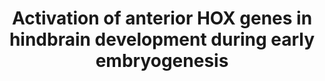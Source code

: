 ---
annotations:
- type: Pathway Ontology
  value: regulatory pathway
authors:
- ReactomeTeam
- Mkutmon
description: 'In mammals, anterior Hox genes may be defined as paralog groups 1 to
  4 (Natale et al. 2011), which are involved in development of the hindbrain through
  sequential expression in the rhombomeres, transient segments of the neural tube
  that form during development of the hindbrain (reviewed in Alexander et al. 2009,
  Soshnikova and Duboule 2009, Tumpel et al. 2009, Mallo et al. 2010, Andrey and Duboule
  2014). Hox gene activation during mammalian development has been most thoroughly
  studied in mouse embryos and the results have been extended to human development
  by in vitro experiments with human embryonal carcinoma cells and human embryonic
  stem cells.<br>Expression of a typical anterior Hox gene has an anterior boundary
  located at the junction between two rhombomeres and continues caudally to regulate
  segmentation and segmental fate in ectoderm, mesoderm, and endoderm. Anterior boundaries
  of expression of successive Hox paralog groups are generally separated from each
  other by 2 rhombomeres. For example, HOXB2 is expressed in rhombomere 3 (r3) and
  caudally while HOXB3 is expressed in r5 and caudally. Exceptions exist, however,
  as HOXA1, HOXA2, and HOXB1 do not follow the rule and HOXD1 and HOXC4 are not expressed
  in rhombomeres. Hox genes within a Hox cluster are expressed colinearly: the gene
  at the 3'' end of the cluster is expressed earliest, and hence most anteriorly,
  then genes 5'' are activated sequentially in the same order as they occur in the
  cluster. <br>Activation of expression occurs epigenetically by loss of polycomb
  repressive complexes and change of bivalent chromatin to active chromatin through,
  in part, the actions of trithorax family proteins (reviewed in Soshnikova and Duboule
  2009). Hox gene expression initiates in the posterior primitive streak that will
  contribute to extraembryonic mesoderm. Expression then extends anteriorly into the
  cells that will become the embryo, where expression is first observed in presumptive
  lateral plate mesoderm and is transmitted to both paraxial mesoderm and neurectoderm
  formed by gastrulation along the primitive streak (reviewed in Deschamps et al.
  1999, Casaca et al. 2014).<br>Prior to establishment of the rhombomeres, expression
  of HOXA1 and HOXB1 is initiated near the future site of r3 and caudally by a gradient
  of retinoic acid (RA). (Mechanisms of retinoic acid signaling are reviewed in Cunningham
  and Duester 2015.) The RA is generated by the ALDH1A2 (RALDH2) enzyme located in
  somites flanking the caudal hindbrain and degraded by CYP26 enzymes expressed initially
  in anterior neural ectoderm of the early gastrula and then throughout most of the
  hindbrain (reviewed in White and Schilling 2008). HOXA1 with PBX1,2 and MEIS2 directly
  activate transcription of ALDH1A2 to maintain retinoic acid synthesis in the somitic
  mesoderm (Vitobello et al. 2011). Differentiation of embryonal carcinoma cells and
  embryonic stem cells in response to retinoic acid is used to model the process of
  differentiation in vitro (reviewed in Soprano et al. 2007, Gudas et al. 2013).<br>HOXA1
  appears to set the anterior limit of HOXB1 expression (Barrow et al. 2000). HOXB1
  initiates expression of EGR2 (KROX20) in presumptive r3. EGR2 then activates HOXA2
  expression in r3 and r5 while HOXB1, together with PBX1 and MEIS:PKNOX1 (MEIS:PREP),
  activates expression of HOXA2 in r4 and caudal rhombomeres.  AP-2 transcription
  factors maintain expression of HOXA2 in neural crest cells (Maconochie et al. 1999).
  HOXB1 also activates expression of HOXB2 in r3 and caudal rhombomeres. EGR2 negatively
  regulates HOXB1 so that by the time rhombomeres appear, HOXB1 is restricted to r4
  and HOXA1 is no longer detectable (Barrow et al. 2000). EGR2 and MAFB (Kreisler)
  then activate HOXA3 and HOXB3 in r5 and caudal rhombomeres. Retinoic acid activates
  HOXA4, HOXB4, and HOXD4 in r7, the final rhombomere. HOX proteins, in turn, activate
  expression of genes in combination with other factors, notably members of the TALE
  family of transcription factors (PBX, PREP, and MEIS, reviewed in Schulte and Frank
  2014, Rezsohazy et al. 2015). HOX proteins also participate in non-transcriptional
  interactions (reviewed in Rezsohazy 2014). In zebrafish, Xenopus, and chicken factors
  such as Meis3, Fgf3, Fgf8, and vHNF regulate anterior hox genes (reviewed in Schulte
  and Frank 2014), however less is known about the roles of homologous factors in
  mammals.<br> Mutations in HOXA1 in humans have been observed to cause developmental
  abnormalities located mostly in the head and neck region (Tischfield et al. 2005,
  Bosley et al. 2008). A missense mutation in HOXA2 causes microtia, hearing impairment,
  and partially cleft palate (Alasti et al. 2008). A missense mutation in HOXB1 causes
  a similar phenotype to the Hoxb1 null mutation in mice: bilateral facial palsy,
  hearing loss, and strabismus (improper alignment of the eyes) (Webb et al. 2012).  View
  original pathway at [http://www.reactome.org/PathwayBrowser/#DIAGRAM=5617472 Reactome].'
last-edited: 2021-01-25
organisms:
- Homo sapiens
redirect_from:
- /index.php/Pathway:WP3813
- /instance/WP3813
schema-jsonld:
- '@context': https://schema.org/
  '@id': https://wikipathways.github.io/pathways/WP3813.html
  '@type': Dataset
  creator:
    '@type': Organization
    name: WikiPathways
  description: 'In mammals, anterior Hox genes may be defined as paralog groups 1
    to 4 (Natale et al. 2011), which are involved in development of the hindbrain
    through sequential expression in the rhombomeres, transient segments of the neural
    tube that form during development of the hindbrain (reviewed in Alexander et al.
    2009, Soshnikova and Duboule 2009, Tumpel et al. 2009, Mallo et al. 2010, Andrey
    and Duboule 2014). Hox gene activation during mammalian development has been most
    thoroughly studied in mouse embryos and the results have been extended to human
    development by in vitro experiments with human embryonal carcinoma cells and human
    embryonic stem cells.<br>Expression of a typical anterior Hox gene has an anterior
    boundary located at the junction between two rhombomeres and continues caudally
    to regulate segmentation and segmental fate in ectoderm, mesoderm, and endoderm.
    Anterior boundaries of expression of successive Hox paralog groups are generally
    separated from each other by 2 rhombomeres. For example, HOXB2 is expressed in
    rhombomere 3 (r3) and caudally while HOXB3 is expressed in r5 and caudally. Exceptions
    exist, however, as HOXA1, HOXA2, and HOXB1 do not follow the rule and HOXD1 and
    HOXC4 are not expressed in rhombomeres. Hox genes within a Hox cluster are expressed
    colinearly: the gene at the 3'' end of the cluster is expressed earliest, and
    hence most anteriorly, then genes 5'' are activated sequentially in the same order
    as they occur in the cluster. <br>Activation of expression occurs epigenetically
    by loss of polycomb repressive complexes and change of bivalent chromatin to active
    chromatin through, in part, the actions of trithorax family proteins (reviewed
    in Soshnikova and Duboule 2009). Hox gene expression initiates in the posterior
    primitive streak that will contribute to extraembryonic mesoderm. Expression then
    extends anteriorly into the cells that will become the embryo, where expression
    is first observed in presumptive lateral plate mesoderm and is transmitted to
    both paraxial mesoderm and neurectoderm formed by gastrulation along the primitive
    streak (reviewed in Deschamps et al. 1999, Casaca et al. 2014).<br>Prior to establishment
    of the rhombomeres, expression of HOXA1 and HOXB1 is initiated near the future
    site of r3 and caudally by a gradient of retinoic acid (RA). (Mechanisms of retinoic
    acid signaling are reviewed in Cunningham and Duester 2015.) The RA is generated
    by the ALDH1A2 (RALDH2) enzyme located in somites flanking the caudal hindbrain
    and degraded by CYP26 enzymes expressed initially in anterior neural ectoderm
    of the early gastrula and then throughout most of the hindbrain (reviewed in White
    and Schilling 2008). HOXA1 with PBX1,2 and MEIS2 directly activate transcription
    of ALDH1A2 to maintain retinoic acid synthesis in the somitic mesoderm (Vitobello
    et al. 2011). Differentiation of embryonal carcinoma cells and embryonic stem
    cells in response to retinoic acid is used to model the process of differentiation
    in vitro (reviewed in Soprano et al. 2007, Gudas et al. 2013).<br>HOXA1 appears
    to set the anterior limit of HOXB1 expression (Barrow et al. 2000). HOXB1 initiates
    expression of EGR2 (KROX20) in presumptive r3. EGR2 then activates HOXA2 expression
    in r3 and r5 while HOXB1, together with PBX1 and MEIS:PKNOX1 (MEIS:PREP), activates
    expression of HOXA2 in r4 and caudal rhombomeres.  AP-2 transcription factors
    maintain expression of HOXA2 in neural crest cells (Maconochie et al. 1999). HOXB1
    also activates expression of HOXB2 in r3 and caudal rhombomeres. EGR2 negatively
    regulates HOXB1 so that by the time rhombomeres appear, HOXB1 is restricted to
    r4 and HOXA1 is no longer detectable (Barrow et al. 2000). EGR2 and MAFB (Kreisler)
    then activate HOXA3 and HOXB3 in r5 and caudal rhombomeres. Retinoic acid activates
    HOXA4, HOXB4, and HOXD4 in r7, the final rhombomere. HOX proteins, in turn, activate
    expression of genes in combination with other factors, notably members of the
    TALE family of transcription factors (PBX, PREP, and MEIS, reviewed in Schulte
    and Frank 2014, Rezsohazy et al. 2015). HOX proteins also participate in non-transcriptional
    interactions (reviewed in Rezsohazy 2014). In zebrafish, Xenopus, and chicken
    factors such as Meis3, Fgf3, Fgf8, and vHNF regulate anterior hox genes (reviewed
    in Schulte and Frank 2014), however less is known about the roles of homologous
    factors in mammals.<br> Mutations in HOXA1 in humans have been observed to cause
    developmental abnormalities located mostly in the head and neck region (Tischfield
    et al. 2005, Bosley et al. 2008). A missense mutation in HOXA2 causes microtia,
    hearing impairment, and partially cleft palate (Alasti et al. 2008). A missense
    mutation in HOXB1 causes a similar phenotype to the Hoxb1 null mutation in mice:
    bilateral facial palsy, hearing loss, and strabismus (improper alignment of the
    eyes) (Webb et al. 2012).  View original pathway at [http://www.reactome.org/PathwayBrowser/#DIAGRAM=5617472
    Reactome].'
  keywords:
  - 'CREBBP '
  - 'POLR2D '
  - 'HOXD1 gene '
  - active HOXA4
  - 'HOXB1 gene '
  - HOXB2
  - NCOR1
  - 'RBBP5 '
  - active HOXB4
  - 'RXRA '
  - 'WDR5 '
  - 'ZNF335 '
  - HOXB1 chromatin
  - active HOXA2
  - HOXD3 gene
  - 'HIST1H2BA '
  - PAX6
  - HOXC4
  - 'HIST3H2BB '
  - 'HIST1H2BO '
  - RARA,G:RXRA at HOXB1
  - 'RBBP7 '
  - 'POLR2E '
  - 'EP300 '
  - 'H2AFZ '
  - 'NCOA3 '
  - HOXA2 gene
  - HOXB1:PBX1:PKNOX1 at
  - HDAC3
  - 'POLR2G '
  - HOXD3 mRNA
  - atRA
  - 'HIST1H2AB '
  - 'HIST1H2AJ '
  - and MEIS1 at active
  - HOXB3 mRNA
  - HOXA4
  - 'MAFB '
  - CREBBP
  - HOXD1 active
  - HOXA2 mRNA
  - 'EGR2 '
  - 'atRA '
  - 'HIST2H2BE '
  - 'POLR2H '
  - HOXC4 bivalent
  - 'HOXD4 gene '
  - HOXA3 active
  - 'POLR2F '
  - HOXB3 active
  - CNOT6:ZNF335
  - 'HIST1H2AC '
  - atRA:RARA,G:RXRA at
  - HOXB3 bivalent
  - 'NCOA6 '
  - 'PCGF2 '
  - HOXB4 gene
  - HOXA1 mRNA
  - HOXA1 gene
  - HOXD4 mRNA
  - 'H2AFB1 '
  - 'Me3K-28-HIST2H3A '
  - 'H2AFX '
  - chromatin
  - HOXD4 gene
  - HOXD3 active
  - 'POLR2A '
  - HOXD1 bivalent
  - HOXB1:PBX1:MEIS1,PKNOX1 at active HOXB2 chromatin
  - HOXA3 bivalent
  - 'HIST1H4 '
  - HOXB1:PBX1:PKNOX1
  - active HOXD4
  - HOXB1
  - RARA,G:RXRA at HOXA1
  - 'HIST1H2BJ '
  - HOXA1
  - bivalent chromatin
  - HOXA3 gene
  - HOXA2 bivalent
  - MAFB
  - EGR2 at active HOXB2
  - 'Me3K5-HIST1H3A '
  - 'RARG '
  - 'HOXA3 gene '
  - 'HOXD3 gene '
  - 'Me3K-28-HIST1H3A '
  - HOXD1 gene
  - 'HOXB2 gene '
  - PIAS2
  - 'HIST2H2AC '
  - atRA:RARA,B:RXRA at
  - HOXB2 bivalent
  - 'MEIS1 '
  - 'KMT2C '
  - 'Me3K5-HIST2H3A '
  - 'HOXA2 gene '
  - HOXC4 active
  - RARA,B:RXRA at HOXD4
  - HOXA3 mRNA
  - 'H2BFS '
  - 'HIST1H2BN '
  - 'HOXA1 gene '
  - HOXB1 gene
  - 'HIST1H2BM '
  - 'HIST1H2BB '
  - RARA,B:RXRA at HOXB4
  - HOXA2
  - MLL2,3 complex
  - RQCD1
  - 'CNOT6 '
  - 'POLR2C '
  - active HOXB1
  - 'HIST1H2BH '
  - (generic)
  - 'HIST2H2AA3 '
  - MAFB:JUN and EGR2 at
  - 'PAX6 '
  - 'POLR2B '
  - HOXA4 gene
  - EGR2
  - 'YY1 '
  - 'AJUBA '
  - 'POLR2L '
  - HOXC4 gene
  - 'HIST1H2BC '
  - NCOA3
  - 'PAGR1 '
  - 'POLR2K '
  - HOXB3 gene
  - PBX1:PKNOX1,MEIS1
  - MEIS1
  - PRC2 (EZH2) Core
  - HOXD1 mRNA
  - 'HOXC4 gene '
  - 'H2AFJ '
  - HOXA2 active
  - HOXD4
  - HOXB2 active
  - HOXC4 mRNA
  - 'RBBP4 '
  - HOXB4 mRNA
  - 'PAXIP1 '
  - AJUBA
  - 'KMT2D '
  - 'HDAC3 '
  - 'ASH2L '
  - HOXD3 bivalent
  - 'HIST1H2BD '
  - 'NCOR1 '
  - PBX1:PKNOX1
  - 'Me3K-28-H3F3A '
  - active HOXA1
  - HOXB2 mRNA
  - 'PKNOX1 '
  - 'POLR2J '
  - EP300
  - HOXB1 mRNA
  - EGR2 at active HOXA2
  - at active HOXA3
  - 'HOXB4 gene '
  - active HOXB3
  - 'H2AFV '
  - JUN
  - MAFB,
  - 'HOXA4 gene '
  - HOXB3
  - HOXB4
  - 'SUZ12 '
  - 'EZH2 '
  - 'RARB '
  - 'HOXB3 gene '
  - RNA Polymerase II
  - 'CTCF '
  - RARA,B:RXRA at HOXA4
  - 'KDM6A '
  - HOXD3
  - HOXA4 mRNA
  - 'EED '
  - HOXD1
  - 'PBX1 '
  - 'Me3K5-H3F3A '
  - PCGF2
  - 'HIST1H2BK '
  - HOXB2 gene
  - HOXA3
  - 'RARA '
  - holoenzyme complex
  - 'POLR2I '
  - 'JUN '
  - 'HIST1H2AD '
  - 'HOXB1 '
  - 'HIST1H2BL '
  license: CC0
  name: Activation of anterior HOX genes in hindbrain development during early embryogenesis
seo: CreativeWork
title: Activation of anterior HOX genes in hindbrain development during early embryogenesis
wpid: WP3813
---